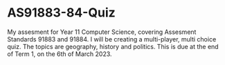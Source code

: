 # AS91883-84-Quiz

My assesment for Year 11 Computer Science, covering Assesment Standards 91883 and 91884.
I will be creating a multi-player, multi choice quiz.
The topics are geography, history and politics.
This is due at the end of Term 1, on the 6th of March 2023.

